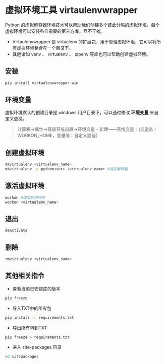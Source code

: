# 虚拟环境工具 virtaulenvwrapper

Python 的虚拟解释器环境技术可以帮助我们创建多个彼此分隔的虚拟环境，每个虚拟环境可以安装各自需要的第三方库，互不干扰。

- Virtaulenvwrapper 是 virtualenv 的扩展包，用于管理虚拟环境，它可以将所有虚拟环境整合在一个目录下。
- 其他诸如 venv 、 virtualenv 、 pipenv 等库也可以帮助创建虚拟环境。

## 安装

``` bash
pip install virtualenvwrapper-win
```

## 环境变量

虚拟环境默认的创建目录是 windows 用户目录下，可以通过修改 **环境变量** 来自定义更换。

> 计算机→属性→高级系统设置→环境变量 - 新建——系统变量：{变量名：WORKON_HOME，变量值：自定义路径}

## 创建虚拟环境

``` bash
mkvirtualenv <virtualenv_name>
mkvirtualenv -p python<ver> <virtualenv_name> #指定解释器
```

## 激活虚拟环境

``` bash
workon #虚拟环境列表
workon <virtualenv_name>
```

## 退出

``` bash
deactivate
```

## 删除

``` bash
rmvirtualenv <virtualenv_name>
```

## 其他相关指令

- 查看当前已安装库的版本

``` bash
pip freeze
```

- 导入TXT中的所有包

``` bash
pip install -r requirements.txt
```

- 导出所有包到TXT

``` bash
pip freeze > requirements.txt
```

- 进入 site-packages 目录

``` bash
cd sitepackages
```
